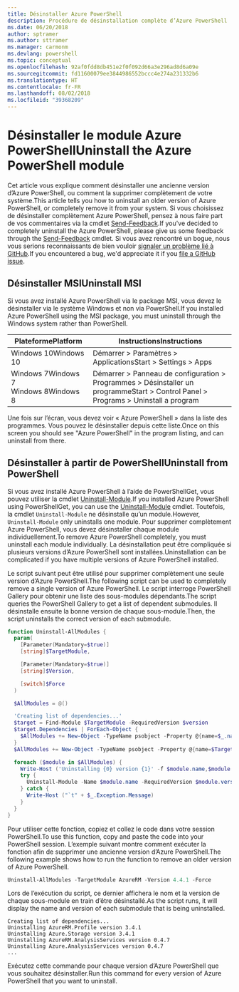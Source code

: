 ```yaml
---
title: Désinstaller Azure PowerShell
description: Procédure de désinstallation complète d’Azure PowerShell
ms.date: 06/20/2018
author: sptramer
ms.author: sttramer
ms.manager: carmonm
ms.devlang: powershell
ms.topic: conceptual
ms.openlocfilehash: 92af0fdd8db451e2f0f092d66a3e296ad8d6a09e
ms.sourcegitcommit: fd11600079ee3844986552bccc4e274a231332b6
ms.translationtype: HT
ms.contentlocale: fr-FR
ms.lasthandoff: 08/02/2018
ms.locfileid: "39368209"
---
```

# <a name="uninstall-the-azure-powershell-module"></a><span data-ttu-id="ca8a1-103">Désinstaller le module Azure PowerShell</span><span class="sxs-lookup"><span data-stu-id="ca8a1-103">Uninstall the Azure PowerShell module</span></span>

<span data-ttu-id="ca8a1-104">Cet article vous explique comment désinstaller une ancienne version d’Azure PowerShell, ou comment la supprimer complètement de votre système.</span><span class="sxs-lookup"><span data-stu-id="ca8a1-104">This article tells you how to uninstall an older version of Azure PowerShell, or completely remove it from your system.</span></span> <span data-ttu-id="ca8a1-105">Si vous choisissez de désinstaller complètement Azure PowerShell, pensez à nous faire part de vos commentaires via la cmdlet [Send-Feedback](/powershell/module/azurerm.profile/send-feedback).</span><span class="sxs-lookup"><span data-stu-id="ca8a1-105">If you've decided to completely uninstall the Azure PowerShell, please give us some feedback through the [Send-Feedback](/powershell/module/azurerm.profile/send-feedback) cmdlet.</span></span>
<span data-ttu-id="ca8a1-106">Si vous avez rencontré un bogue, nous vous serions reconnaissants de bien vouloir [signaler un problème lié à GitHub](https://github.com/azure/azure-powershell/issues).</span><span class="sxs-lookup"><span data-stu-id="ca8a1-106">If you encountered a bug, we'd appreciate it if you [file a GitHub issue](https://github.com/azure/azure-powershell/issues).</span></span>

## <a name="uninstall-msi"></a><span data-ttu-id="ca8a1-107">Désinstaller MSI</span><span class="sxs-lookup"><span data-stu-id="ca8a1-107">Uninstall MSI</span></span>

<span data-ttu-id="ca8a1-108">Si vous avez installé Azure PowerShell via le package MSI, vous devez le désinstaller via le système Windows et non via PowerShell.</span><span class="sxs-lookup"><span data-stu-id="ca8a1-108">If you installed Azure PowerShell using the MSI package, you must uninstall through the Windows system rather than PowerShell.</span></span>

| <span data-ttu-id="ca8a1-109">Plateforme</span><span class="sxs-lookup"><span data-stu-id="ca8a1-109">Platform</span></span> | <span data-ttu-id="ca8a1-110">Instructions</span><span class="sxs-lookup"><span data-stu-id="ca8a1-110">Instructions</span></span> |
|----------|--------------|
| <span data-ttu-id="ca8a1-111">Windows 10</span><span class="sxs-lookup"><span data-stu-id="ca8a1-111">Windows 10</span></span> | <span data-ttu-id="ca8a1-112">Démarrer > Paramètres > Applications</span><span class="sxs-lookup"><span data-stu-id="ca8a1-112">Start > Settings > Apps</span></span> |
| <span data-ttu-id="ca8a1-113">Windows 7</span><span class="sxs-lookup"><span data-stu-id="ca8a1-113">Windows 7</span></span> </br><span data-ttu-id="ca8a1-114">Windows 8</span><span class="sxs-lookup"><span data-stu-id="ca8a1-114">Windows 8</span></span> | <span data-ttu-id="ca8a1-115">Démarrer > Panneau de configuration > Programmes > Désinstaller un programme</span><span class="sxs-lookup"><span data-stu-id="ca8a1-115">Start > Control Panel > Programs > Uninstall a program</span></span> |

<span data-ttu-id="ca8a1-116">Une fois sur l’écran, vous devez voir « Azure PowerShell » dans la liste des programmes. Vous pouvez le désinstaller depuis cette liste.</span><span class="sxs-lookup"><span data-stu-id="ca8a1-116">Once on this screen you should see "Azure PowerShell" in the program listing, and can uninstall from there.</span></span>

## <a name="uninstall-from-powershell"></a><span data-ttu-id="ca8a1-117">Désinstaller à partir de PowerShell</span><span class="sxs-lookup"><span data-stu-id="ca8a1-117">Uninstall from PowerShell</span></span>

<span data-ttu-id="ca8a1-118">Si vous avez installé Azure PowerShell à l’aide de PowerShellGet, vous pouvez utiliser la cmdlet [Uninstall-Module](/powershell/module/powershellget/uninstall-module).</span><span class="sxs-lookup"><span data-stu-id="ca8a1-118">If you installed Azure PowerShell using PowerShellGet, you can use the [Uninstall-Module](/powershell/module/powershellget/uninstall-module) cmdlet.</span></span> <span data-ttu-id="ca8a1-119">Toutefois, la cmdlet `Uninstall-Module` ne désinstalle qu’un module.</span><span class="sxs-lookup"><span data-stu-id="ca8a1-119">However, `Uninstall-Module` only uninstalls one module.</span></span> <span data-ttu-id="ca8a1-120">Pour supprimer complètement Azure PowerShell, vous devez désinstaller chaque module individuellement.</span><span class="sxs-lookup"><span data-stu-id="ca8a1-120">To remove Azure PowerShell completely, you must uninstall each module individually.</span></span> <span data-ttu-id="ca8a1-121">La désinstallation peut être compliquée si plusieurs versions d’Azure PowerShell sont installées.</span><span class="sxs-lookup"><span data-stu-id="ca8a1-121">Uninstallation can be complicated if you have multiple versions of Azure PowerShell installed.</span></span>

<span data-ttu-id="ca8a1-122">Le script suivant peut être utilisé pour supprimer complètement une seule version d’Azure PowerShell.</span><span class="sxs-lookup"><span data-stu-id="ca8a1-122">The following script can be used to completely remove a single version of Azure PowerShell.</span></span> <span data-ttu-id="ca8a1-123">Le script interroge PowerShell Gallery pour obtenir une liste des sous-modules dépendants.</span><span class="sxs-lookup"><span data-stu-id="ca8a1-123">The script queries the PowerShell Gallery to get a list of dependent submodules.</span></span> <span data-ttu-id="ca8a1-124">Il désinstalle ensuite la bonne version de chaque sous-module.</span><span class="sxs-lookup"><span data-stu-id="ca8a1-124">Then, the script uninstalls the correct version of each submodule.</span></span>

```powershell
function Uninstall-AllModules {
  param(
    [Parameter(Mandatory=$true)]
    [string]$TargetModule,

    [Parameter(Mandatory=$true)]
    [string]$Version,

    [switch]$Force
  )

  $AllModules = @()

  'Creating list of dependencies...'
  $target = Find-Module $TargetModule -RequiredVersion $version
  $target.Dependencies | ForEach-Object {
    $AllModules += New-Object -TypeName psobject -Property @{name=$_.name; version=$_.requiredversion}
  }
  $AllModules += New-Object -TypeName psobject -Property @{name=$TargetModule; version=$Version}

  foreach ($module in $AllModules) {
    Write-Host ('Uninstalling {0} version {1}' -f $module.name,$module.version)
    try {
      Uninstall-Module -Name $module.name -RequiredVersion $module.version -Force:$Force -ErrorAction Stop
    } catch {
      Write-Host ("`t" + $_.Exception.Message)
    }
  }
}
```

<span data-ttu-id="ca8a1-125">Pour utiliser cette fonction, copiez et collez le code dans votre session PowerShell.</span><span class="sxs-lookup"><span data-stu-id="ca8a1-125">To use this function, copy and paste the code into your PowerShell session.</span></span> <span data-ttu-id="ca8a1-126">L’exemple suivant montre comment exécuter la fonction afin de supprimer une ancienne version d’Azure PowerShell.</span><span class="sxs-lookup"><span data-stu-id="ca8a1-126">The following example shows how to run the function to remove an older version of Azure PowerShell.</span></span>

```powershell
Uninstall-AllModules -TargetModule AzureRM -Version 4.4.1 -Force
```

<span data-ttu-id="ca8a1-127">Lors de l’exécution du script, ce dernier affichera le nom et la version de chaque sous-module en train d’être désinstallé.</span><span class="sxs-lookup"><span data-stu-id="ca8a1-127">As the script runs, it will display the name and version of each submodule that is being uninstalled.</span></span>

```output
Creating list of dependencies...
Uninstalling AzureRM.Profile version 3.4.1
Uninstalling Azure.Storage version 3.4.1
Uninstalling AzureRM.AnalysisServices version 0.4.7
Uninstalling Azure.AnalysisServices version 0.4.7
...
```

<span data-ttu-id="ca8a1-128">Exécutez cette commande pour chaque version d’Azure PowerShell que vous souhaitez désinstaller.</span><span class="sxs-lookup"><span data-stu-id="ca8a1-128">Run this command for every version of Azure PowerShell that you want to uninstall.</span></span>
